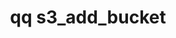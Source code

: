 ---
category: s3
command: s3_add_bucket
optional_options:
- alternate: []
  help: The name of the bucket to create
  name: --name
  required: true
- alternate: []
  help: The absolute path to use as the bucket root directory. The user must have
    permission to read the directory.
  name: --fs-path
  required: false
- alternate: []
  help: Create the bucket root directory if it does not already exist. The user must
    have permission to create the bucket root directory.
  name: --create-fs-path
  required: false
- alternate: []
  help: Create the bucket with versioning and object locking enabled.
  name: --object-lock-enabled
  required: false
permalink: /qq-cli-command-guide/s3/s3_add_bucket.html
positional_options: []
sidebar: qq_cli_command_reference_sidebar
summary: This section explains how to use the <code>qq s3_add_bucket</code> command.
synopsis: Create an S3 bucket
title: qq s3_add_bucket
usage: qq s3_add_bucket [-h] --name NAME [--fs-path FS_PATH] [--create-fs-path] [--object-lock-enabled]
zendesk_source: qq CLI Command Guide

---